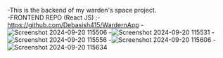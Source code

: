 -This is the backend of my warden's space project.                            
-FRONTEND REPO (React JS) :- https://github.com/Debasish415/WardernApp 
-![Screenshot 2024-09-20 115506](https://github.com/user-attachments/assets/e98484fa-70c9-4c32-9b30-1adbd89dd5f6)
-![Screenshot 2024-09-20 115531](https://github.com/user-attachments/assets/d8ce03c6-e880-4e12-8ce6-66ef624b4014)
-![Screenshot 2024-09-20 115556](https://github.com/user-attachments/assets/c315f14a-ae78-49fe-9991-10b1940caebc)
-![Screenshot 2024-09-20 115606](https://github.com/user-attachments/assets/c0510e5b-36ea-4f1d-9335-e7ac9d758b1f)
-![Screenshot 2024-09-20 115634](https://github.com/user-attachments/assets/580d841a-1a9b-4a81-9986-938244c4073b)
